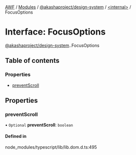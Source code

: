 [AWF](../README.md) / [Modules](../modules.md) / [@akashaproject/design-system](../modules/akashaproject_design_system.md) / [<internal\>](../modules/akashaproject_design_system._internal_.md) / FocusOptions

# Interface: FocusOptions

[@akashaproject/design-system](../modules/akashaproject_design_system.md).[<internal>](../modules/akashaproject_design_system._internal_.md).FocusOptions

## Table of contents

### Properties

- [preventScroll](akashaproject_design_system._internal_.FocusOptions.md#preventscroll)

## Properties

### preventScroll

• `Optional` **preventScroll**: `boolean`

#### Defined in

node_modules/typescript/lib/lib.dom.d.ts:495

